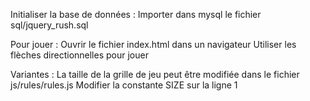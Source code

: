 Initialiser la base de données :
Importer dans mysql le fichier sql/jquery_rush.sql 


Pour jouer :
Ouvrir le fichier index.html dans un navigateur
Utiliser les flèches directionnelles pour jouer


Variantes :
La taille de la grille de jeu peut être modifiée dans le fichier js/rules/rules.js
Modifier la constante SIZE sur la ligne 1
